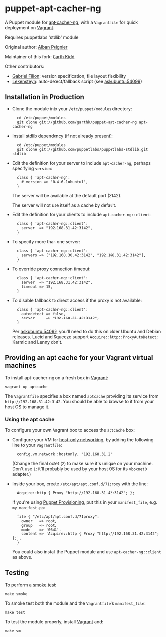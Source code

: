 # puppet-apt-cacher-ng

A Puppet module for [apt-cacher-ng], with a `Vagrantfile` for quick
deployment on [Vagrant].

Requires puppetlabs 'stdlib' module

Original author: [Alban Peignier]

Maintainer of this fork: [Garth Kidd]

Other contributors:

* [Gabriel Filion]: version specification, file layout flexibility
* [Lekensteyn]: auto-detect/fallback script (see [askubuntu:54099])

## Installation in Production

* Clone the module into your `/etc/puppet/modules` directory:

        cd /etc/puppet/modules
        git clone git://github.com/garthk/puppet-apt-cacher-ng apt-cacher-ng

* Install stdlib dependency (if not already present):
        
        cd /etc/puppet/modules
        git clone git://github.com/puppetlabs/puppetlabs-stdlib.git stdlib

* Edit the definition for your server to include `apt-cacher-ng`, perhaps
  specifying `version`:

        class { 'apt-cacher-ng':
          # version => '0.4.6-1ubuntu1',
        }

    The server will be available at the default port (3142).

    The server will not use itself as a cache by default. 

* Edit the definition for your clients to include `apt-cacher-ng::client`:

        class { 'apt-cacher-ng::client':
          server  => "192.168.31.42:3142",
        }

* To specify more than one server:

        class { 'apt-cacher-ng::client':
          servers => ["192.168.30.42:3142", "192.168.31.42:3142"],
        }

* To override proxy connection timeout:

        class { 'apt-cacher-ng::client':
          server  => "192.168.31.42:3142",
          timeout => 15,
        }

* To disable fallback to direct access if the proxy is not available:

        class { 'apt-cacher-ng::client':
          autodetect => false,
          server     => "192.168.31.42:3142",
        }

    Per [askubuntu:54099], you'll need to do this on older Ubuntu and Debian
    releases. Lucid and Squeeze support `Acquire::http::ProxyAutoDetect`;
    Karmic and Lenny don't.

## Providing an apt cache for your Vagrant virtual machines

To install apt-cacher-ng on a fresh box in [Vagrant]:

    vagrant up aptcache

The `Vagrantfile` specifies a box named `aptcache` providing its service
from `http://192.168.31.42:3142`. You should be able to browse to it from
your host OS to manage it.

### Using the apt cache

To configure your own Vagrant box to access the `aptcache` box:

* Configure your VM for [host-only networking], by adding the following line
  to your `Vagrantfile`:

        config.vm.network :hostonly, "192.168.31.2"

    (Change the final octet (`2`) to make sure it's unique on your machine. 
    Don't use `1`: it'll probably be used by your host OS for its `vboxnet0`
    adapter.)

* Inside your box, create `/etc/apt/apt.conf.d/71proxy` with the line:

        Acquire::http { Proxy "http://192.168.31.42:3142"; };

    If you're using [Puppet Provisioning], put this in your `manifest_file`, 
    e.g. `my_manifest.pp`:

        file { "/etc/apt/apt.conf.d/71proxy": 
          owner   => root,
          group   => root,
          mode    => '0644',
          content => 'Acquire::http { Proxy "http://192.168.31.42:3142"; };',
        }

    You could also install the Puppet module and use `apt-cacher-ng::client`
    as above. 

## Testing

To perform a [smoke test]: 

    make smoke

To smoke test both the module and the `Vagrantfile`'s `manifest_file`:

    make test

To test the module properly, install [Vagrant] and:

    make vm

[apt-cacher-ng]: http://www.unix-ag.uni-kl.de/~bloch/acng/
[smoke test]: http://docs.puppetlabs.com/guides/tests_smoke.htm
[Alban Peignier]: https://github.com/albanpeignier
[Garth Kidd]: https://github.com/garthk
[Gabriel Filion]: https://github.com/lelutin
[Lekensteyn]: http://www.lekensteyn.nl/
[Vagrant]: http://vagrantup.com/
[host-only networking]: http://vagrantup.com/docs/host_only_networking.html
[askubuntu:54099]: http://askubuntu.com/a/54099
[Puppet Provisioning]: http://vagrantup.com/docs/provisioners/puppet.html
